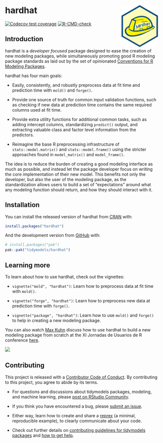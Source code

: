 
<!-- README.md is generated from README.Rmd. Please edit that file -->

# hardhat <a href="https://hardhat.tidymodels.org"><img src="man/figures/logo.png" align="right" height="138"/></a>

<!-- badges: start -->

[![Codecov test
coverage](https://codecov.io/gh/tidymodels/hardhat/branch/main/graph/badge.svg)](https://app.codecov.io/gh/tidymodels/hardhat?branch=main)
[![R-CMD-check](https://github.com/tidymodels/hardhat/actions/workflows/R-CMD-check.yaml/badge.svg)](https://github.com/tidymodels/hardhat/actions/workflows/R-CMD-check.yaml)

<!-- badges: end -->

## Introduction

hardhat is a *developer focused* package designed to ease the creation
of new modeling packages, while simultaneously promoting good R modeling
package standards as laid out by the set of opinionated [Conventions for
R Modeling
Packages](https://tidymodels.github.io/model-implementation-principles/).

hardhat has four main goals:

- Easily, consistently, and robustly preprocess data at fit time and
  prediction time with `mold()` and `forge()`.

- Provide one source of truth for common input validation functions,
  such as checking if new data at prediction time contains the same
  required columns used at fit time.

- Provide extra utility functions for additional common tasks, such as
  adding intercept columns, standardizing `predict()` output, and
  extracting valuable class and factor level information from the
  predictors.

- Reimagine the base R preprocessing infrastructure of
  `stats::model.matrix()` and `stats::model.frame()` using the stricter
  approaches found in `model_matrix()` and `model_frame()`.

The idea is to reduce the burden of creating a good modeling interface
as much as possible, and instead let the package developer focus on
writing the core implementation of their new model. This benefits not
only the developer, but also the user of the modeling package, as the
standardization allows users to build a set of “expectations” around
what any modeling function should return, and how they should interact
with it.

## Installation

You can install the released version of hardhat from
[CRAN](https://CRAN.R-project.org) with:

``` r
install.packages("hardhat")
```

And the development version from [GitHub](https://github.com/) with:

``` r
# install.packages("pak")
pak::pak("tidymodels/hardhat")
```

## Learning more

To learn about how to use hardhat, check out the vignettes:

- `vignette("mold", "hardhat")`: Learn how to preprocess data at fit
  time with `mold()`.

- `vignette("forge", "hardhat")`: Learn how to preprocess new data at
  prediction time with `forge()`.

- `vignette("package", "hardhat")`: Learn how to use `mold()` and
  `forge()` to help in creating a new modeling package.

You can also watch [Max Kuhn](https://github.com/topepo) discuss how to
use hardhat to build a new modeling package from scratch at the XI
Jornadas de Usuarios de R conference
[here](https://canal.uned.es/video/5dd25b9f5578f275e407dd88).

[![](https://i.imgur.com/XKIZfWd.png)](https://canal.uned.es/video/5dd25b9f5578f275e407dd88)

## Contributing

This project is released with a [Contributor Code of
Conduct](https://contributor-covenant.org/version/2/0/CODE_OF_CONDUCT.html).
By contributing to this project, you agree to abide by its terms.

- For questions and discussions about tidymodels packages, modeling, and
  machine learning, please [post on RStudio
  Community](https://forum.posit.co/new-topic?category_id=15&tags=tidymodels,question).

- If you think you have encountered a bug, please [submit an
  issue](https://github.com/tidymodels/hardhat/issues).

- Either way, learn how to create and share a
  [reprex](https://reprex.tidyverse.org/articles/articles/learn-reprex.html)
  (a minimal, reproducible example), to clearly communicate about your
  code.

- Check out further details on [contributing guidelines for tidymodels
  packages](https://www.tidymodels.org/contribute/) and [how to get
  help](https://www.tidymodels.org/help/).
